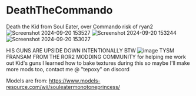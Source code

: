# DeathTheCommando
Death the Kid from Soul Eater, over Commando risk of ryan2
![Screenshot 2024-09-20 153527](https://github.com/user-attachments/assets/1c863c37-0d24-43f3-ab2e-2cc578101202)
![Screenshot 2024-09-20 153244](https://github.com/user-attachments/assets/b02c5e6f-f106-4cd9-bcb3-a3eccfedcedd)
![Screenshot 2024-09-20 153027](https://github.com/user-attachments/assets/a6b70b00-b564-4f0b-8cec-ee57178389e0)

HIS GUNS ARE UPSIDE DOWN INTENTIONALLY BTW
![image](https://github.com/user-attachments/assets/8858e6da-9dea-4bac-86c6-ea19e8223bc0)
TYSM FRANSAM FROM THE ROR2 MODDING COMMUNITY for helping me work out Kid's guns
I learned how to bake textures during this so maybe I'll make more mods too, contact me @ "tepoxy" on discord

Models are from: https://www.models-resource.com/wii/souleatermonotoneprincess/
